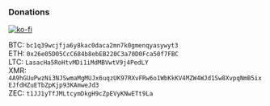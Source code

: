 ### Donations

[![ko-fi](https://ko-fi.com/img/githubbutton_sm.svg)](https://ko-fi.com/A0A5XSDZ8)  

BTC: `bc1q39wcjfja6y8kac0daca2mn7k0gmenqyasywyt3`  
ETH: `0x26e05D05CcC684b8ebEB220C3a70D0Fca50f7FBC`  
LTC: `LasacHa5RoHtvMDi1iMdMBVwtV9j4PedLY`  
XMR: `4A9hGUuPwzNi3NJSwmaMgMUJx6uqzUK97RXvFRw6o1WbKkKV4MZW4WJd1Sw8XvpqNmB5ixEJfdHZuETbZpKjp93KAmweJd3`  
ZEC: `t1JJ1yTfJMLtcymDkgH9cZpEVyKNwETt9La`
